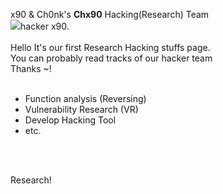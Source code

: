 x90 & Ch0nk's <b>Chx90</b> Hacking(Research) Team<br>
<img src="https://pbs.twimg.com/profile_images/1414501497128198144/RHWndNBN_400x400.jpg">hacker x90.<br><br>
Hello It's our first Research Hacking stuffs page.<br>
You can probably read tracks of our hacker team<br>
Thanks ~!<br>
<br>
- Function analysis (Reversing)<br>
- Vulnerability Research (VR)<br>
- Develop Hacking Tool<br>
- etc.
<br>
<br>

Research!
